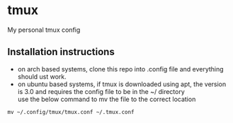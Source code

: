 # tmux
My personal tmux config

## Installation instructions

- on arch based systems, clone this repo into .config file and everything should ust work.
- on ubuntu based systems, if tmux is downloaded using apt, the version is 3.0 and requires the config file to be in the ~/ directory  
use the below command to mv the file to the correct location

```
mv ~/.config/tmux/tmux.conf ~/.tmux.conf
```
